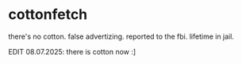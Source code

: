 # cottonfetch
there's no cotton. false advertizing. reported to the fbi. lifetime in jail.

EDIT 08.07.2025: there is cotton now :]
